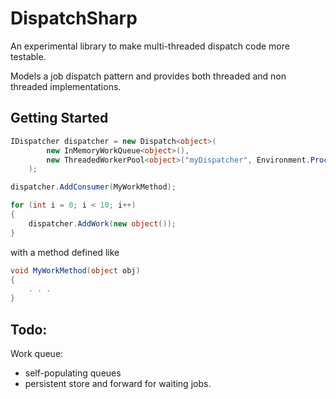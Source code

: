 DispatchSharp
=============

An experimental library to make multi-threaded dispatch code more testable.

Models a job dispatch pattern and provides both threaded and non threaded implementations.

Getting Started
---------------
```csharp
IDispatcher dispatcher = new Dispatch<object>(
		new InMemoryWorkQueue<object>(),
		new ThreadedWorkerPool<object>("myDispatcher", Environment.ProcessorCount)
	);

dispatcher.AddConsumer(MyWorkMethod);

for (int i = 0; i < 10; i++)
{
	dispatcher.AddWork(new object());
}
```

with a method defined like
```csharp
void MyWorkMethod(object obj)
{
	. . .
}
```

Todo:
------

Work queue:
 * self-populating queues
 * persistent store and forward for waiting jobs.
 